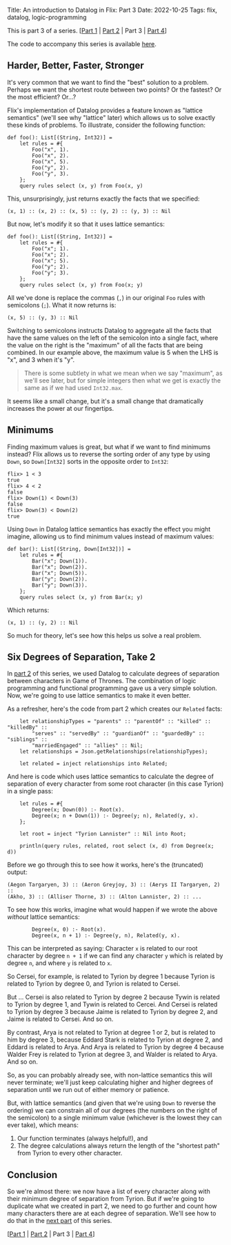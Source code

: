 Title: An introduction to Datalog in Flix: Part 3
Date: 2022-10-25
Tags: flix, datalog, logic-programming

This is part 3 of a series. \[[Part 1](datalog1.html) | [Part 2](datalog2.html) | Part 3 | [Part 4](2022-10-26-datalog4.html)]

The code to accompany this series is available [here](https://github.com/paulbutcher/datalog-flix).

## Harder, Better, Faster, Stronger

It's very common that we want to find the "best" solution to a problem. Perhaps we want the shortest route between two points? Or the fastest? Or the most efficient? Or...?

Flix's implementation of Datalog provides a feature known as "lattice semantics" (we'll see why "lattice" later) which allows us to solve exactly these kinds of problems. To illustrate, consider the following function:

```
def foo(): List[(String, Int32)] =
    let rules = #{
        Foo("x", 1).
        Foo("x", 2).
        Foo("x", 5).
        Foo("y", 2).
        Foo("y", 3).
    };
    query rules select (x, y) from Foo(x, y)
```
This, unsurprisingly, just returns exactly the facts that we specified:

```
(x, 1) :: (x, 2) :: (x, 5) :: (y, 2) :: (y, 3) :: Nil
```
But now, let's modify it so that it uses lattice semantics:

```
def foo(): List[(String, Int32)] =
    let rules = #{
        Foo("x"; 1).
        Foo("x"; 2).
        Foo("x"; 5).
        Foo("y"; 2).
        Foo("y"; 3).
    };
    query rules select (x, y) from Foo(x; y)
```
All we've done is replace the commas (`,`) in our original `Foo` rules with semicolons (`;`). What it now returns is:

```
(x, 5) :: (y, 3) :: Nil
```

Switching to semicolons instructs Datalog to aggregate all the facts that have the same values on the left of the semicolon into a single fact, where the value on the right is the "maximum" of all the facts that are being combined. In our example above, the maximum value is 5 when the LHS is "x", and 3 when it's "y".

> There is some subtlety in what we mean when we say "maximum", as we'll see later, but for simple integers then what we get is exactly the same as if we had used `Int32.max`.

It seems like a small change, but it's a small change that dramatically increases the power at our fingertips.

## Minimums

Finding maximum values is great, but what if we want to find minimums instead? Flix allows us to reverse the sorting order of any type by using `Down`, so `Down[Int32]` sorts in the opposite order to `Int32`:

```
flix> 1 < 3
true
flix> 4 < 2
false
flix> Down(1) < Down(3)
false
flix> Down(3) < Down(2)
true
```
Using `Down` in Datalog lattice semantics has exactly the effect you might imagine, allowing us to find minimum values instead of maximum values:

```
def bar(): List[(String, Down[Int32])] =
    let rules = #{
        Bar("x"; Down(1)).
        Bar("x"; Down(2)).
        Bar("x"; Down(5)).
        Bar("y"; Down(2)).
        Bar("y"; Down(3)).
    };
    query rules select (x, y) from Bar(x; y)
```
Which returns:

```
(x, 1) :: (y, 2) :: Nil
```
So much for theory, let's see how this helps us solve a real problem.

## Six Degrees of Separation, Take 2

In [part 2](datalog2.html) of this series, we used Datalog to calculate degrees of separation between characters in Game of Thrones. The combination of logic programming and functional programming gave us a very simple solution. Now, we're going to use lattice semantics to make it even better.

As a refresher, here's the code from part 2 which creates our `Related` facts:

```
    let relationshipTypes = "parents" :: "parentOf" :: "killed" :: "killedBy" ::
        "serves" :: "servedBy" :: "guardianOf" :: "guardedBy" :: "siblings" ::
        "marriedEngaged" :: "allies" :: Nil;
    let relationships = Json.getRelationships(relationshipTypes);

    let related = inject relationships into Related;
```
And here is code which uses lattice semantics to calculate the degree of separation of every character from some root character (in this case Tyrion) in a single pass:

```
    let rules = #{
        Degree(x; Down(0)) :- Root(x).
        Degree(x; n + Down(1)) :- Degree(y; n), Related(y, x).
    };

    let root = inject "Tyrion Lannister" :: Nil into Root;

    println(query rules, related, root select (x, d) from Degree(x; d))
```
Before we go through this to see how it works, here's the (truncated) output:

```
(Aegon Targaryen, 3) :: (Aeron Greyjoy, 3) :: (Aerys II Targaryen, 2) ::
(Akho, 3) :: (Alliser Thorne, 3) :: (Alton Lannister, 2) :: ...
```
To see how this works, imagine what would happen if we wrote the above *without* lattice semantics:

```
        Degree(x, 0) :- Root(x).
        Degree(x, n + 1) :- Degree(y, n), Related(y, x).
```
This can be interpreted as saying: Character `x` is related to our root character by degree `n + 1` if we can find any character `y` which is related by degree `n`, and where `y` is related to `x`.

So Cersei, for example, is related to Tyrion by degree 1 because Tyrion is related to Tyrion by degree 0, and Tyrion is related to Cersei.

But ... Cersei is also related to Tyrion by degree 2 because Tywin is related to Tyrion by degree 1, and Tywin is related to Cercei. And Cersei is related to Tyrion by degree 3 because Jaime is related to Tyrion by degree 2, and Jaime is related to Cersei. And so on.

By contrast, Arya is not related to Tyrion at degree 1 or 2, but is related to him by degree 3, because Eddard Stark is related to Tyrion at degree 2, and Eddard is related to Arya. And Arya is related to Tyrion by degree 4 because Walder Frey is related to Tyrion at degree 3, and Walder is related to Arya. And so on.

So, as you can probably already see, with non-lattice semantics this will never terminate; we'll just keep calculating higher and higher degrees of separation until we run out of either memory or patience.

But, with lattice semantics (and given that we're using `Down` to reverse the ordering) we can constrain all of our degrees (the numbers on the right of the semicolon) to a single minimum value (whichever is the lowest they can ever take), which means:

1. Our function terminates (always helpful!), and
2. The degree calculations always return the length of the "shortest path" from Tyrion to every other character.

## Conclusion

So we're almost there: we now have a list of every character along with their minimum degree of separation from Tyrion. But if we're going to duplicate what we created in part 2, we need to go further and count how many characters there are at each degree of separation. We'll see how to do that in the [next part](2022-10-26-datalog4.html) of this series.

\[[Part 1](datalog1.html) | [Part 2](datalog2.html) | Part 3 | [Part 4](2022-10-26-datalog4.html)\]
